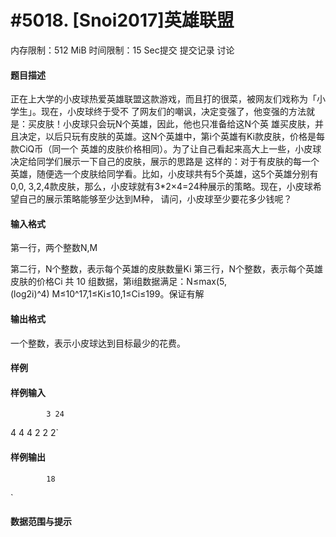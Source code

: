 
# #5018. [Snoi2017]英雄联盟
内存限制：512 MiB 时间限制：15 Sec提交 提交记录 讨论
#### 题目描述
正在上大学的小皮球热爱英雄联盟这款游戏，而且打的很菜，被网友们戏称为「小学生」。现在，小皮球终于受不
了网友们的嘲讽，决定变强了，他变强的方法就是：买皮肤！小皮球只会玩N个英雄，因此，他也只准备给这N个英
雄买皮肤，并且决定，以后只玩有皮肤的英雄。这N个英雄中，第i个英雄有Ki款皮肤，价格是每款CiQ币（同一个
英雄的皮肤价格相同）。为了让自己看起来高大上一些，小皮球决定给同学们展示一下自己的皮肤，展示的思路是
这样的：对于有皮肤的每一个英雄，随便选一个皮肤给同学看。比如，小皮球共有5个英雄，这5个英雄分别有0,0,
3,2,4款皮肤，那么，小皮球就有3*2×4=24种展示的策略。现在，小皮球希望自己的展示策略能够至少达到M种，
请问，小皮球至少要花多少钱呢？

#### 输入格式
第一行，两个整数N,M

第二行，N个整数，表示每个英雄的皮肤数量Ki
第三行，N个整数，表示每个英雄皮肤的价格Ci
共 10 组数据，第i组数据满足：N≤max(5,(log2i)^4) M≤10^17,1≤Ki≤10,1≤Ci≤199。保证有解


#### 输出格式

一个整数，表示小皮球达到目标最少的花费。


#### 样例

#### 样例输入

			3 24
4 4 4
2 2 2`
#### 样例输出

			18
`
#### 数据范围与提示

